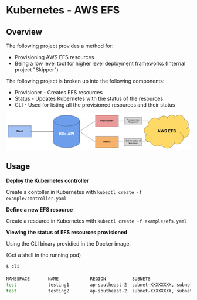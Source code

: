 Kubernetes - AWS EFS
====================

## Overview

The following project provides a method for:

* Provisioning AWS EFS resources
* Being a low level tool for higher level deployment frameworks (Internal project "Skipper")

The following project is broken up into the following components:

* Provisioner - Creates EFS resources
* Status - Updates Kubernetes with the status of the resources
* CLI - Used for listing all the provisioned resources and their status

![Architecture](/docs/diagram.png "Architecture")

## Usage

**Deploy the Kubernetes controller**

Create a contoller in Kubernetes with `kubectl create -f example/controller.yaml`

**Define a new EFS resource**

Create a resource in Kubernetes with `kubectl create -f example/efs.yaml`

**Viewing the status of EFS resources provisioned**

Using the CLI binary providied in the Docker image.

(Get a shell in the running pod)

```bash
$ cli

NAMESPACE       NAME            REGION          SUBNETS                                 SECURITY        ID              CYCLE   LAST UPDATE
test            testing1        ap-southeast-2  subnet-XXXXXXXX, subnet-XXXXXXXX        sg-XXXXXXXX     fs-XXXXXXXX     Ready   2017-03-22 19:27:42.820665151 +1000 AEST
test            testing2        ap-southeast-2  subnet-XXXXXXXX, subnet-XXXXXXXX        sg-XXXXXXXX     fs-XXXXXXXX     Ready   2017-03-22 19:27:42.965406845 +1000 AEST
```

